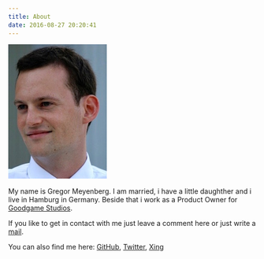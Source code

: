 ```yaml
---
title: About
date: 2016-08-27 20:20:41
---
```


![](./index/me.jpg "Me")

My name is Gregor Meyenberg. I am married, i have a little daughther and i live in Hamburg in Germany. Beside that i work as a Product Owner for [Goodgame Studios](https://www.goodgamestudios.com).

If you like to get in contact with me just leave a comment here or just write a [mail](mailto:gregor@meyenberg.de "gregor@meyenberg.de"). 

You can also find me here: [GitHub](https://github.com/gregormey/), [Twitter](https://twitter.com/gregormey), [Xing](https://www.xing.com/profile/Gregor_Meyenberg) 

